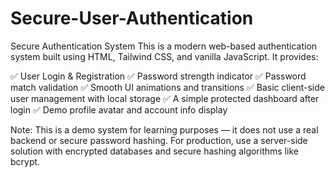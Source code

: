 # Secure-User-Authentication
Secure Authentication System
This is a modern web-based authentication system built using HTML, Tailwind CSS, and vanilla JavaScript.
It provides:

✅ User Login & Registration
✅ Password strength indicator
✅ Password match validation
✅ Smooth UI animations and transitions
✅ Basic client-side user management with local storage
✅ A simple protected dashboard after login
✅ Demo profile avatar and account info display

Note: This is a demo system for learning purposes — it does not use a real backend or secure password hashing. For production, use a server-side solution with encrypted databases and secure hashing algorithms like bcrypt.
